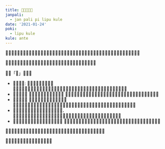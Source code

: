 ```yaml
---
title: 󱥧󱥣󱤪󱤧󱥙
janpali:
  - jan pali pi lipu kule
date: '2021-01-24'
poki:
  - lipu kule
kule: ante
---
```


󱤪󱦖󱤞󱤧󱥧󱥷󱥍󱦗󱤑󱤼󱦘󱦜󱤪󱦖󱤞󱤧󱥧󱥉󱥍󱦗󱤑󱤼󱦘󱦜󱤑󱤼󱤧󱤬󱤿󱤼󱦜󱥨󱤑󱥉󱤄󱤧󱥷󱤉󱥁󱦝󱤪󱥁󱥄󱤿󱥔󱦜

󱤴󱤘󱤉󱥠󱤼󱤉󱤿󱥔󱦜󱥨󱤴󱥠󱤉󱥁󱤙󱥬󱤨󱦜󱥄󱤖󱥡󱤉󱤿󱥔󱥍󱦗󱤪󱦖󱤞󱦘󱦜

󱤴󱤡「󱥔」󱤧󱥙󱦜

- 󱤴󱥷󱤉󱥁: **󱤪󱥁󱤧󱥔󱥩󱤑󱤼󱥔󱦜** 󱤑󱦖󱥔󱤧󱤬󱤿󱥳󱤂󱦜󱥹󱤡󱥄󱤙󱤿󱤍󱤂󱦜󱤴󱥷󱤉󱥔󱥍󱦗󱤪󱥁󱦘󱤡󱤴󱥷󱤠󱤉󱥔󱥍󱦗󱤑󱤼󱥔󱦘󱦜
- 󱤴󱥷󱤉󱥁󱦝 **󱤪󱥁󱤧󱥧󱤖󱥡󱥍󱦗󱤑󱤼󱦘󱦜** 󱥞󱥷󱥌󱤉󱥡󱥍󱦗󱤿󱥞󱦘󱤡󱥄󱥠󱤬󱤪󱥁󱦜󱥞󱥷󱤖󱥡󱥍󱦗󱤑󱤼󱦘󱤡󱥄󱤙󱤪󱥁󱦜 
- 󱤴󱥷󱤉󱥁󱦝 **󱤪󱥁󱤧󱥧󱤖󱥡󱥍󱦗󱤟󱥬󱦖󱥔󱦘** 󱤟󱥬󱥔󱥍󱤖󱤑󱤄󱥍󱦗󱥬󱦖󱥔󱦘󱦜󱤑󱤧󱤬󱤰󱤼󱦜󱤑󱤧󱥬󱤉󱥬󱤼󱦜󱤑󱤧󱤘󱤞󱤧󱤘󱤄󱤧󱤼󱤀󱦜󱤟󱤧󱤆󱦜 
- 󱤴󱥷󱤉󱥁󱦝**󱤪󱥁󱤧󱥌󱥡󱤉󱤿󱥍󱦗󱥉󱥔󱦘.** 󱤑󱤧󱤮󱤉󱤪󱥁󱤡󱤴󱥷󱤉󱥁󱦝󱤑󱤧󱤘󱥌󱤉󱥔󱥩󱤄󱦜󱤑󱥍󱥔󱥌󱤧󱤖󱤼󱤙󱤪󱥁󱦜󱥄󱥔󱥧󱥁󱦜
- 󱤴󱥷󱤉󱥁󱦝**󱤪󱥁󱤧󱤘󱤉󱤻󱥍󱦗󱤑󱤻󱦘󱦜** 󱤄󱤧󱥷󱤻󱦜󱥨󱤻󱤧󱥶󱥧󱤟󱤼󱦜󱥁󱤧󱤍󱤼󱥩󱤴󱤼󱦜󱤪󱥁󱤡󱤻󱤧󱤘󱤖󱥝󱥩󱤑󱤄󱦜

󱥁󱤧󱤿󱥔󱥍󱦗󱤪󱦖󱤞󱦘󱦜󱥄󱥠󱤙󱥁󱦜󱥄󱥠󱤙󱥔󱦜󱥄󱥠󱤙󱤻󱦜󱥁󱤡󱤄󱤧󱤘󱤖󱥔󱦜

󱥄󱥩󱤬󱥅󱥍󱦗󱤑󱥉󱦘󱥍󱦗󱤪󱦖󱤞󱦘󱦜